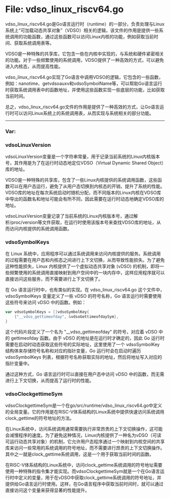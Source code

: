 # File: vdso_linux_riscv64.go

vdso_linux_riscv64.go是Go语言运行时（runtime）的一部分，负责处理与Linux系统上“可加载动态共享对象”（VDSO）相关的逻辑，该文件的作用是提供一些系统调用的功能函数，通过这些函数可以访问Linux内核的功能，例如获取当前时间、获取系统调用表等。

VDSO是一种特殊的共享库，它包含一些在内核中实现的，与系统和硬件紧密相关的功能。对于一些频繁使用的系统调用，VDSO提供了一种高效的方式，可以避免进入内核态，从而提高性能。

vdso_linux_riscv64.go实现了Go语言中调用VDSO的逻辑，它包含的一些函数，例如：nanotime、getvdsoauxv和vdsoSymbolName等，可以帮助Go语言运行时获取系统调用表中的函数地址，并使用这些函数实现一些底层的功能，比如获取当前时间。

总之，vdso_linux_riscv64.go文件的作用是提供了一种高效的方式，让Go语言运行时可以访问Linux系统上的系统调用表，从而实现与系统相关的部分功能。




---

### Var:

### vdsoLinuxVersion

vdsoLinuxVersion变量是一个字符串常量，用于记录当前系统的Linux内核版本号，其作用是为了在运行时动态地定位VDSO（Virtual Dynamic Shared Object）库的地址。

VDSO是一种特殊的共享库，包含了一些Linux内核提供的系统调用函数，这些函数可以在用户态运行，避免了从用户态切换到内核态的开销，提升了系统的性能。VDSO库的地址在每次系统启动时随机分配，而不同版本的Linux内核在VDSO库中导出的函数名和地址可能会有所不同，因此需要在运行时动态地确定VDSO库的地址。

vdsoLinuxVersion变量记录了当前系统的Linux内核版本号，通过解析/proc/version等文件获取，在运行时使用该版本号来查找VDSO库的地址，从而访问内核提供的系统调用函数。



### vdsoSymbolKeys

在 Linux 系统中，应用程序可以通过系统调用来访问内核提供的服务。系统调用的过程需要在用户态和内核态之间进行上下文切换，从而导致性能损失。为了避免这种性能损失，Linux 内核提供了一个虚拟动态共享对象 (vDSO) 的机制，即将一些频繁使用的系统调用直接映射到用户空间中的一块内存中，这样应用程序就可以直接访问这些服务，而不需要进行上下文切换了。

在 Go 语言运行时中，也有类似的实现。在 vdso_linux_riscv64.go 这个文件中，vdsoSymbolKeys 变量定义了一些 vDSO 的符号名称，Go 语言运行时需要使用这些符号来访问 vDSO 中的函数。例如：

```go
var vdsoSymbolKeys = []vdsoSymbolKey{
    {"__vdso_gettimeofday", &vdsoGettimeofdaySym},
}
```

这个代码片段定义了一个名为 "__vdso_gettimeofday" 的符号，对应着 vDSO 中的 gettimeofday 函数。由于 vDSO 的地址是在运行时才确定的，因此 Go 运行时需要在启动时动态获取这些符号的实际地址，这里使用了一个 vdsoSymbolKey 结构体来存储符号名称和对应的指针变量，Go 运行时会在启动时遍历 vdsoSymbolKeys 列表，根据符号名称获取实际的地址，然后将地址写入对应的指针变量中。

通过这种方式，Go 语言运行时可以直接在用户态中访问 vDSO 中的函数，而无需进行上下文切换，从而提高了运行时的性能。



### vdsoClockgettimeSym

vdsoClockgettimeSym是一个在go/src/runtime/vdso_linux_riscv64.go中定义的全局变量。它的作用是在RISC-V体系结构的Linux系统中提供快速访问系统调用clock_gettime的符号地址的方法。

在Linux系统中，访问系统调用通常需要执行非常昂贵的上下文切换操作，这可能会减慢程序的速度。为了避免这种情况，Linux内核提供了一种名为vDSO（可读可运行动态共享对象）的机制，它允许用户态程序通过一个映射到内核空间的共享库来访问一些常用的系统调用的符号地址，而不需要进行昂贵的上下文切换操作。其中之一就是clock_gettime系统调用，这是一个用于获取当前时间的函数。

在RISC-V体系结构的Linux系统中，访问clock_gettime系统调用的符号地址需要使用一种特殊的指令集才能实现。而vdsoClockgettimeSym就是一个在Go语言运行时中定义的变量，用于在vDSO中获取clock_gettime系统调用的符号地址，并提供给Go语言运行时使用。这样，在Go语言程序中获取当前时间时，就可以通过直接访问这个变量来获得显著的性能提升。



